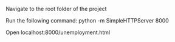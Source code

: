 Navigate to the root folder of the project

Run the following command:
python -m SimpleHTTPServer 8000

Open 
localhost:8000/unemployment.html
